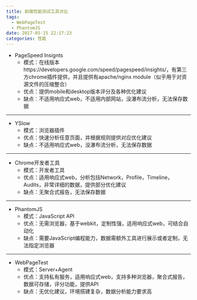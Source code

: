 ```yaml
---
title: 前端性能测试工具对比
tags:
  - WebPageTest
  - PhantomJS
date: 2017-05-15 22:17:23
categories: 性能
---
```


- PageSpeed Insignts
    - 模式：在线版本https://developers.google.com/speed/pagespeed/insights/，有第三方chrome插件提供，并且提供有apache/nginx module（似乎用于对资源文件的压缩整合）
    - 优点：提供mobile和desktop版本评分及各种优化建议
    - 缺点：不适用响应式web，不适用内部网站，没瀑布流分析，无法保存数据

---
  
- YSlow
    - 模式：浏览器插件
    - 优点：快速分析任意页面，并根据规则提供对应优化建议
    - 缺点：不适用响应式web，没瀑布流分析，无法保存数据

---

- Chrome开发者工具
    - 模式：开发者工具
    - 优点：适用响应式web，分析包括Network，Profile，Timeline，Audits，非常详细的数据，提供部分优化建议
    - 缺点：无聚合式报告，无法保存数据

---

- PhantomJS
    - 模式：JavaScript API
    - 优点：无需浏览器，基于webkit，定制性强，适用响应式web，可结合自动化
    - 缺点：需要JavaScript编程能力，数据需额外工具进行展示或者定制，无法指定浏览器

---

- WebPageTest
    - 模式：Server+Agent
    - 优点：支持私有服务，适用响应式web，支持多种浏览器，聚合式报告，数据可存储，评分功能，提供API
    - 缺点：无优化建议，环境搭建复杂，数据分析能力要求高